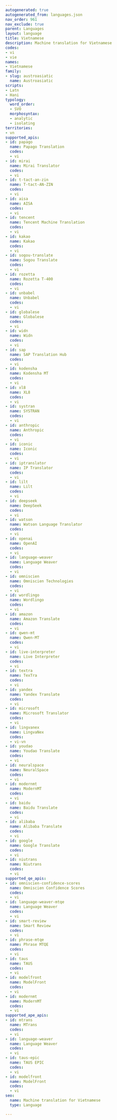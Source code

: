 ```yaml
---
autogenerated: true
autogenerated_from: languages.json
nav_order: 961
nav_exclude: true
parent: Languages
layout: language
title: Vietnamese
description: Machine translation for Vietnamese
codes:
- vi
- vie
names:
- Vietnamese
family:
- slug: austroasiatic
  name: Austroasiatic
scripts:
- Latn
- Hani
typology:
  word_order:
  - SVO
  morphosyntax:
  - analytic
  - isolating
territories:
- vn
supported_apis:
- id: papago
  name: Papago Translation
  codes:
  - vi
- id: mirai
  name: Mirai Translator
  codes:
  - vi
- id: t-tact-an-zin
  name: T-tact-AN-ZIN
  codes:
  - vi
- id: aisa
  name: AISA
  codes:
  - vi
- id: tencent
  name: Tencent Machine Translation
  codes:
  - vi
- id: kakao
  name: Kakao
  codes:
  - vi
- id: sogou-translate
  name: Sogou Translate
  codes:
  - vi
- id: rozetta
  name: Rozetta T-400
  codes:
  - vi
- id: unbabel
  name: Unbabel
  codes:
  - vi
- id: globalese
  name: Globalese
  codes:
  - vi
- id: widn
  name: Widn
  codes:
  - vi
- id: sap
  name: SAP Translation Hub
  codes:
  - vi
- id: kodensha
  name: Kodensha MT
  codes:
  - vi
- id: xl8
  name: XL8
  codes:
  - vi
- id: systran
  name: SYSTRAN
  codes:
  - vi
- id: anthropic
  name: Anthropic
  codes:
  - vi
- id: iconic
  name: Iconic
  codes:
  - vi
- id: iptranslator
  name: IP Translator
  codes:
  - vi
- id: lilt
  name: Lilt
  codes:
  - vi
- id: deepseek
  name: DeepSeek
  codes:
  - vi
- id: watson
  name: Watson Language Translator
  codes:
  - vi
- id: openai
  name: OpenAI
  codes:
  - vi
- id: language-weaver
  name: Language Weaver
  codes:
  - vi
- id: omniscien
  name: Omniscien Technologies
  codes:
  - vi
- id: wordlingo
  name: Wordlingo
  codes:
  - vi
- id: amazon
  name: Amazon Translate
  codes:
  - vi
- id: qwen-mt
  name: Qwen-MT
  codes:
  - vi
- id: live-interpreter
  name: Live Interpreter
  codes:
  - vi
- id: textra
  name: TexTra
  codes:
  - vi
- id: yandex
  name: Yandex Translate
  codes:
  - vi
- id: microsoft
  name: Microsoft Translator
  codes:
  - vi
- id: lingvanex
  name: LingvaNex
  codes:
  - vi-vn
- id: youdao
  name: Youdao Translate
  codes:
  - vi
- id: neuralspace
  name: NeuralSpace
  codes:
  - vi
- id: modernmt
  name: ModernMT
  codes:
  - vi
- id: baidu
  name: Baidu Translate
  codes:
  - vi
- id: alibaba
  name: Alibaba Translate
  codes:
  - vi
- id: google
  name: Google Translate
  codes:
  - vi
- id: niutrans
  name: Niutrans
  codes:
  - vi
supported_qe_apis:
- id: omniscien-confidence-scores
  name: Omniscien Confidence Scores
  codes:
  - vi
- id: language-weaver-mtqe
  name: Language Weaver
  codes:
  - vi
- id: smart-review
  name: Smart Review
  codes:
  - vi
- id: phrase-mtqe
  name: Phrase MTQE
  codes:
  - vi
- id: taus
  name: TAUS
  codes:
  - vi
- id: modelfront
  name: ModelFront
  codes:
  - vi
- id: modernmt
  name: ModernMT
  codes:
  - vi
supported_ape_apis:
- id: mtrans
  name: MTrans
  codes:
  - vi
- id: language-weaver
  name: Language Weaver
  codes:
  - vi
- id: taus-epic
  name: TAUS EPIC
  codes:
  - vi
- id: modelfront
  name: ModelFront
  codes:
  - vi
seo:
  name: Machine translation for Vietnamese
  type: Language

---
```


